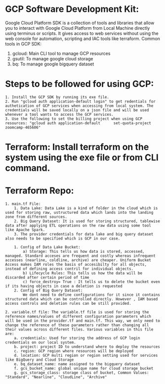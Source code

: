 

# GCP Software Development Kit: 
  Google Cloud Platform SDK is a collection of tools and libraries that allow you to interact with Google Cloud Platform from Local Machine directly using terminus or scripts. It gives access to web services without using the web console for automation, scripting and IAC tools like terraform.
  Common tools in GCP SDK:
  1. gcloud: Main CLI tool to manage GCP resources
  2. gsutil: To manage google cloud storage
  3. bq: To manage google bigquery dataset

  # Steps to be followed for using GCP:
    1. Install the GCP SDK by running its exe file.
    2. Run "gcloud auth application-default login" to get redentials for authetication of GCP services when accessing from local system. The credentials will be saved locally on a json file and will be used whenever a tool wants to access the GCP services.
    3. Use the following to set the billing project when using GCP resources: "gcloud auth application-default      set-quota-project zoomcamp-465606"
    


# Terraform: Install terraform on the system using the exe file or from CLI command.

# Terraform Repo:

    1. main.tf File:
        1. Data Lake: Data Lake is a kind of folder in the cloud which is used for storing raw, ustructured data which lands into the landing zone from different sources.
        2. Big Query Dataset: It is used for storing structured, tablewise data after applying ETL operations on the raw data using some tool like Apache Spark.
        3. The provider credentials for data lake and big query dataset also needs to be specified which is GCP in our case.

        1. Config of Data Lake Bucket:
            a) Storage: This tells us how data is stored, accessed, managed. Standard acceses are frequent and costly whereas infrequent accesses (nearline, coldline, archive) are cheaper. Uniform Bucket Access makes IAM roles the basis of accesibilty for all objects, instead of defining access contril for individual objects.
            b) Lifecycle Rules: This tells us how the data will be discarded after certain period of time 
            c) force_destroy= True : It tells us to delete the bucket even if its having objects in case a deletion is requested
        2. Config of Big Query Dataset:
            We dont need to define configurations for it since it contains structured data which can be controlled directly. However , IAM based access controls and deletion rules can be still provided.

    2. variable.tf file: The variable.tf file is used for storing the reference names/values of different configuration parameters which will be used in the provider.tf and main.tf. This way, we only need to change the reference of these parameters rather than changing all their values across different files. Various variables in this file are:
        a. credentials: Used for storing the address of GCP login credentials on our local system.
        b. project: project ID to understand where to deploy the resources
        c. region: GCP region where resources will be deployed
        d. location: GCP multi region or region setting used for services like BigQuery and Cloud Storage
        e. bq_dataset_name: name assigned to the bigquery dataset
        f. gcs_bucket_name: global unique name for cloud storage bucket
        g. gcs_storage_class: storage class of bucket, Common Values: "Standard", "Nearline", "CloudLine", "Archive"




